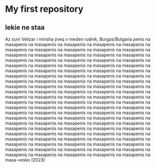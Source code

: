 # My first repository
## lekie ne staa
Az sum Velizar i mirisha jiveq v meden rudnik, Burgas/Bulgaria
penis na masapenis na masapenis na masapenis na masapenis na masapenis na masapenis na masapenis na masapenis na masapenis na masapenis na masapenis na masapenis na masapenis na masapenis na masapenis na masapenis na masapenis na masapenis na masapenis na masapenis na masapenis na masapenis na masapenis na masapenis na masapenis na masapenis na masapenis na masapenis na masapenis na masapenis na masapenis na masapenis na masapenis na masapenis na masapenis na masapenis na masapenis na masapenis na masapenis na masapenis na masapenis na masapenis na masapenis na masapenis na masapenis na masapenis na masapenis na masapenis na masapenis na masapenis na masapenis na masapenis na masapenis na masapenis na masapenis na masapenis na masapenis na masapenis na masapenis na masapenis na masapenis na masapenis na masapenis na masapenis na masapenis na masapenis na masapenis na masapenis na masapenis na masapenis na masapenis na masapenis na masapenis na masapenis na masapenis na masapenis na masapenis na masapenis na masapenis na masapenis na masapenis na masapenis na masapenis na masapenis na masapenis na masapenis na masapenis na masapenis na masapenis na masapenis na masapenis na masapenis na masapenis na masapenis na masapenis na masapenis na masapenis na masapenis na masapenis na masapenis na masapenis na masapenis na masapenis na masapenis na masapenis na masapenis na masapenis na masapenis na masapenis na masapenis na masa-vesko (2023)

